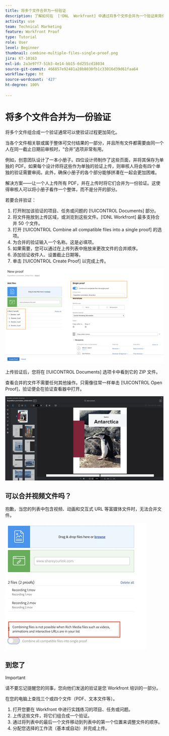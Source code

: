 ```yaml
---
title: 将多个文件合并为一份验证
description: 了解如何在  [!DNL  Workfront] 中通过将多个文件合并为一个验证来简化验证过程。
activity: use
team: Technical Marketing
feature: Workfront Proof
type: Tutorial
role: User
level: Beginner
thumbnail: combine-multiple-files-single-proof.png
jira: KT-10163
exl-id: 2a3e97f7-51b3-4e14-bb15-6d255cd18034
source-git-commit: 466857e92481a28b8030fb1c33016d39d61faa64
workflow-type: ht
source-wordcount: '427'
ht-degree: 100%

---
```


# 将多个文件合并为一份验证

将多个文件组合成一个验证通常可以使验证过程更加简化。

当各个文件相关联或属于整体可交付结果的一部分，并且所有文件都需要由同一个人在同一截止日期前审核时，“合并”选项非常有用。

例如，创意团队设计了一本小册子。四位设计师制作了这些页面，并将其保存为单独的 PDF。如果每个设计师将这些作为单独的验证上传，则审核人将会有四个单独的验证需要审阅。此外，确保小册子的各个部分能够拼凑在一起会更加困难。

解决方案——让一个人上传所有 PDF，并在上传时将它们合并为一份验证。这使得审核人可以将小册子看作一个整体，而不是分开的部分。

若要合并验证：

1. 打开附加该验证的项目、任务或问题的 [!UICONTROL Documents] 部分。
2. 将文件拖放到上传区域，或浏览到这些文件。[!DNL Workfront] 最多支持合并 50 个文件。
3. 打开 [!UICONTROL Combine all compatible files into a single proof] 的选项。
4. 为合并的验证输入一个名称。这是必填项。
5. 如果需要，您可以通过在上传列表中拖放来更改文件的合并顺序。
6. 添加验证收件人、设置截止日期等。
7. 单击 [!UICONTROL Create Proof] 以完成上传。

![[!UICONTROL New proof] 窗口的图像，其中突出显示上传的文件列表和 [!UICONTROL Single proof] 部分。](assets/combine-proofs.png)

上传验证后，您将在 [!UICONTROL Documents] 选项卡中看到它的 ZIP 文件。

查看合并的文件不需要任何其他操作。只需像往常一样单击 [!UICONTROL Open Proof]，验证便会在验证查看器中打开。

![验证查看器的图像，其中可以看到多页验证。](assets/combine-proofs-2.png)

## 可以合并视频文件吗？

抱歉，当您的列表中包含视频、动画和交互式 URL 等富媒体文件时，无法合并文件。

![解释您无法合并视频文件的错误消息的图像。](assets/combine-proofs-error.png)


## 到您了

>[!IMPORTANT]
>
>请不要忘记提醒您的同事，您向他们发送的验证是您 Workfront 培训的一部分。


在您的电脑上查找三个或四个文件（PDF、文本文件等）。

1. 打开您要在 Workfront 中进行实践练习的项目、任务或问题。
1. 上传这些文件，将它们组合成一个验证。
1. 通过将列表中的最后一个文件移动到列表中的第一个位置来调整文件的顺序。
1. 分配您选择的工作流（基本或自动）并完成上传。



<!--
##Learn more
* Create a multi-page proof
-->
